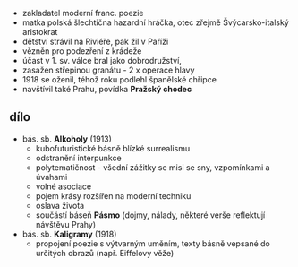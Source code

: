 - zakladatel moderní franc. poezie
- matka polská šlechtična hazardní hráčka, otec zřejmě Švýcarsko-italský aristokrat
- dětství strávil na Riviéře, pak žil v Paříži
- vězněn pro podezření z krádeže
- účast v 1. sv. válce bral jako dobrodružství,
- zasažen střepinou granátu - 2 x operace hlavy
- 1918 se oženil, téhož roku podlehl španělské chřipce
- navštívil také Prahu, povídka **Pražský chodec**
## dílo
- bás. sb. **Alkoholy** (1913)
	- kubofuturistické básně blízké surrealismu
	- odstranění interpunkce
	- polytematičnost - všední zážitky se misi se sny, vzpomínkami a úvahami
	- volné asociace
	- pojem krásy rozšířen na moderní techniku
	- oslava života
	- součástí báseň **Pásmo** (dojmy, nálady, některé verše reflektují návštěvu Prahy)
- bás. sb. **Kaligramy** (1918)
	- propojení poezie s výtvarným uměním, texty básně vepsané do určitých obrazů (např. Eiffelovy věže)